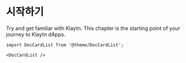 # 시작하기

Try and get familiar with Klaytn. This chapter is the starting point of your journey to Klaytn dApps.

```mdx-code-block
import DocCardList from '@theme/DocCardList';

<DocCardList />
```
